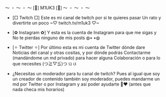 ～ ・ ～ ・ ～ [🍰] M1UK3 [🍰] ～ ・ ～ ・ ～

- [□ Twitch □] 
Este es mi canal de twitch por si te quieres pasar
Un rato y divertirte un poco ~♡ twitch.tv/m1uk3 ♡~

- [✿ Instagram ✿] 
Y esta es la cuenta de Instagram para que me sigas y 
No te pierdas ninguno de mis posts ◍• •◍

- [✧ Twitter ✧] 
Por último esta es mi cuenta de Twitter dónde dare 
Noticias del canal y otras cositas, y por dónde podrás
Contactarme (mandándome un md privado) para hacer alguna
Colaboración o para lo que necesites (つ≧▽≦)つ ଘ ଓ

- ¿Necesitas un moderador para tu canal de twitch?
Pues al igual que soy un creador de contenido también soy
moderador, puedes mandarme un md por Twitter o por Instagram 
y asi poder ayudarte 🍰❤️ (antes que nada checa mis horarios)

